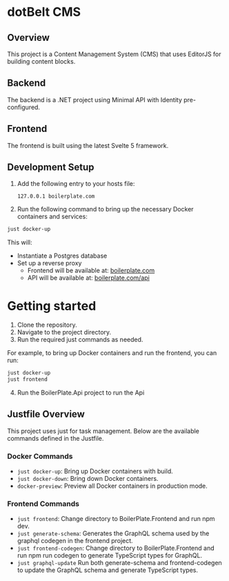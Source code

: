 # dotBelt CMS

## Overview

This project is a Content Management System (CMS) that uses EditorJS for building content blocks.

## Backend

The backend is a .NET project using Minimal API with Identity pre-configured.

## Frontend

The frontend is built using the latest Svelte 5 framework.


## Development Setup

1. Add the following entry to your hosts file:

    ```plaintext
    127.0.0.1 boilerplate.com
    ```

2. Run the following command to bring up the necessary Docker containers and services:

```sh
just docker-up
```

This will:
- Instantiate a Postgres database
- Set up a reverse proxy
    - Frontend will be available at: [boilerplate.com](http://boilerplate.com)
    - API will be available at: [boilerplate.com/api](http://boilerplate.com/api)

# Getting started

1. Clone the repository.
2. Navigate to the project directory.
3. Run the required just commands as needed.

For example, to bring up Docker containers and run the frontend, you can run:


```sh
just docker-up
just frontend
```

4. Run the BoilerPlate.Api project to run the Api

## Justfile Overview

This project uses just for task management. Below are the available commands defined in the Justfile.

### Docker Commands

- `just docker-up`: Bring up Docker containers with build.
- `just docker-down`: Bring down Docker containers.
- `docker-preview`: Preview all Docker containers in production mode.


### Frontend Commands

- `just frontend`: Change directory to BoilerPlate.Frontend and run npm dev.
- `just generate-schema`: Generates the GraphQL schema used by the graphql codegen in the frontend project.
- `just frontend-codegen`: Change directory to BoilerPlate.Frontend and run npm run codegen to generate TypeScript types for GraphQL.
- `just graphql-update` Run both generate-schema and frontend-codegen to update the GraphQL schema and generate TypeScript types.

